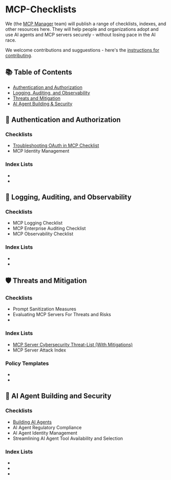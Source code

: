 # MCP-Checklists

We (the [MCP Manager](https://mcpmanager.ai) team) will publish a range of checklists, indexes, and other resources here. They will help people and organizations adopt and use AI agents and MCP servers securely - without losing pace in the AI race.

We welcome contributions and sugguestions - here's the [instructions for contributing](https://github.com/MCP-Manager/MCP-Checklists/blob/main/CONTRIBUTING.md).

## 📚 Table of Contents

- [Authentication and Authorization](#-authentication-and-authorization)
- [Logging, Auditing, and Observability](#-logging-auditing-and-observability)
- [Threats and Mitigation](#%EF%B8%8F-threats-and-mitigation)  
- [AI Agent Building & Security](#-ai-agent-building-and-security)

## 🔐 Authentication and Authorization 

### Checklists

- [Troubleshooting OAuth in MCP Checklist](https://github.com/MCP-Manager/MCP-Checklists/blob/main/OAuth-Troubleshooting.md)
- MCP Identity Management

### Index Lists

-
-

## 📝 Logging, Auditing, and Observability

### Checklists

- MCP Logging Checklist
- MCP Enterprise Auditing Checklist
- MCP Observability Checklist

### Index Lists
-
-

## 🛡️ Threats and Mitigation

### Checklists

- Prompt Sanitization Measures
- Evaluating MCP Servers For Threats and Risks
- 

### Index Lists

- [MCP Server Cybersecurity Threat-List (With Mitigations)](https://github.com/MCP-Manager/MCP-Checklists/blob/main/mcp-security-threat-list.md)
- MCP Server Attack Index

### Policy Templates

-
-


## 🤖 AI Agent Building and Security

### Checklists

- [Building AI Agents](https://github.com/MCP-Manager/MCP-Checklists/blob/main/ai-agent-building.md)
- AI Agent Regulatory Compliance
- AI Agent Identity Management
- Streamlining AI Agent Tool Availability and Selection

### Index Lists

-
-
-
